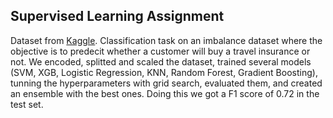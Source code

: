 
## Supervised Learning Assignment 

Dataset from [Kaggle](https://www.kaggle.com/datasets/tejashvi14/travel-insurance-prediction-data). Classification task on an imbalance dataset where the objective is to predecit whether a customer will buy a travel insurance or not.
We encoded, splitted and scaled the dataset, trained several models (SVM, XGB, Logistic Regression, KNN, Random Forest, Gradient Boosting), tunning the hyperparameters with grid search, evaluated them, and created an ensemble with the best ones. Doing this we got a F1 score of 0.72 in the test set.
